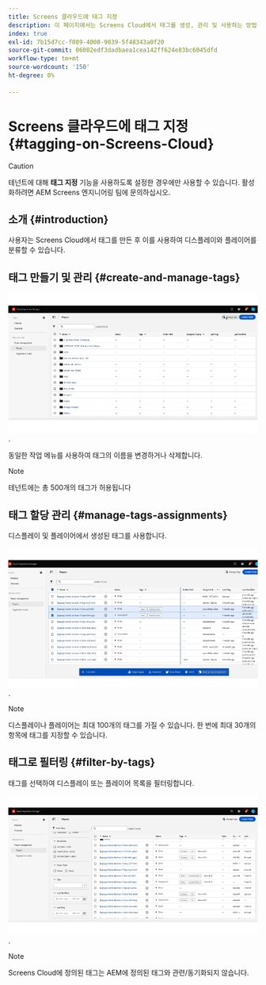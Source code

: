 ```yaml
---
title: Screens 클라우드에 태그 지정
description: 이 페이지에서는 Screens Cloud에서 태그를 생성, 관리 및 사용하는 방법을 설명합니다.
index: true
exl-id: 7b15d7cc-f089-4008-9039-5f48343a0f20
source-git-commit: 06082edf3dadbaea1cea142ff624e83bc6045dfd
workflow-type: tm+mt
source-wordcount: '150'
ht-degree: 0%

---
```


# Screens 클라우드에 태그 지정 {#tagging-on-Screens-Cloud}

>[!CAUTION]
>
>테넌트에 대해 **태그 지정** 기능을 사용하도록 설정한 경우에만 사용할 수 있습니다. 활성화하려면 AEM Screens 엔지니어링 팀에 문의하십시오.

## 소개 {#introduction}

사용자는 Screens Cloud에서 태그를 만든 후 이를 사용하여 디스플레이와 플레이어를 분류할 수 있습니다.

## 태그 만들기 및 관리 {#create-and-manage-tags}

![태그를 만듭니다](assets/tagging/create-tag.gif).

동일한 작업 메뉴를 사용하여 태그의 이름을 변경하거나 삭제합니다.

>[!NOTE]
> 
> 테넌트에는 총 500개의 태그가 허용됩니다

## 태그 할당 관리 {#manage-tags-assignments}

디스플레이 및 플레이어에서 생성된 태그를 사용합니다.

![태그 할당 관리](assets/tagging/assign-tags-to-players.gif).

>[!NOTE]
> 
> 디스플레이나 플레이어는 최대 100개의 태그를 가질 수 있습니다.
> 한 번에 최대 30개의 항목에 태그를 지정할 수 있습니다.

## 태그로 필터링 {#filter-by-tags}

태그를 선택하여 디스플레이 또는 플레이어 목록을 필터링합니다.

![태그로 필터링](assets/tagging/filter-by-tags.gif).

>[!NOTE]
> 
> Screens Cloud에 정의된 태그는 AEM에 정의된 태그와 관련/동기화되지 않습니다.
> 
